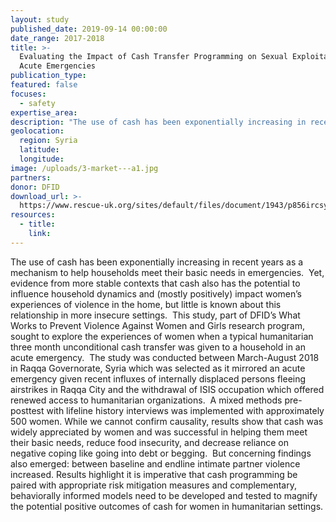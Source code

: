 ```yaml
---
layout: study
published_date: 2019-09-14 00:00:00
date_range: 2017-2018
title: >-
  Evaluating the Impact of Cash Transfer Programming on Sexual Exploitation in
  Acute Emergencies
publication_type:  
featured: false
focuses:
  - safety
expertise_area:  
description: "The use of cash has been exponentially increasing in recent years as a mechanism to help households meet their basic needs in emergencies.\_ Yet, evidence from more stable contexts that cash also has the potential to influence household dynamics and (mostly positively) impact women’s experiences of violence in the home, but little is known about this relationship in more insecure settings."
geolocation:
  region: Syria
  latitude:
  longitude:
image: /uploads/3-market---a1.jpg
partners:
donor: DFID
download_url: >-
  https://www.rescue-uk.org/sites/default/files/document/1943/p856ircsyriacashtransfersreportlr.pdf
resources:
  - title:
    link:
---
```


The use of cash has been exponentially increasing in recent years as a mechanism to help households meet their basic needs in emergencies.&nbsp; Yet, evidence from more stable contexts that cash also has the potential to influence household dynamics and (mostly positively) impact women’s experiences of violence in the home, but little is known about this relationship in more insecure settings.&nbsp; This study, part of DFID’s What Works to Prevent Violence Against Women and Girls research program, sought to explore the experiences of women when a typical humanitarian three month unconditional cash transfer was given to a household in an acute emergency.&nbsp; The study was conducted between March-August 2018 in Raqqa Governorate, Syria which was selected as it mirrored an acute emergency given recent influxes of internally displaced persons fleeing airstrikes in Raqqa City and the withdrawal of ISIS occupation which offered renewed access to humanitarian organizations.&nbsp; A mixed methods pre-posttest with lifeline history interviews was implemented with approximately 500 women. While we cannot confirm causality, results show that cash was widely appreciated by women and was successful in helping them meet their basic needs, reduce food insecurity, and decrease reliance on negative coping like going into debt or begging.&nbsp; But concerning findings also emerged: between baseline and endline intimate partner violence increased. Results highlight it is imperative that cash programming be paired with appropriate risk mitigation measures and complementary, behaviorally informed models need to be developed and tested to magnify the potential positive outcomes of cash for women in humanitarian settings.